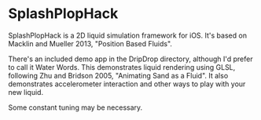 SplashPlopHack
==============

SplashPlopHack is a 2D liquid simulation framework for iOS. It's based on Macklin and Mueller 2013, "Position Based Fluids".

There's an included demo app in the DripDrop directory, although I'd prefer to call it Water Words. This demonstrates liquid rendering using GLSL, following Zhu and Bridson 2005, "Animating Sand as a Fluid". It also demonstrates accelerometer interaction and other ways to play with your new liquid.

Some constant tuning may be necessary.
